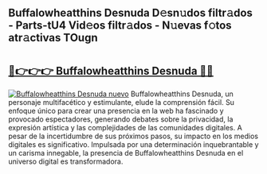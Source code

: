 ## Buffalowheatthins Desnuda D𝚎sn𝚞dos filtr𝚊dos - Parts-tU4 Vid𝚎os filtr𝚊dos - N𝚞evas f𝚘tos atr𝚊ctivas TOugn

# <h2><a href="http://mbaj14.tromn.icu/?c=Buffalowheatthins+Desnuda">🔗👉👉👉 Buffalowheatthins Desnuda 🔗🔗</a></h2>

[![Buffalowheatthins Desnuda nuevo](https://i.imgur.com/pEAQMta.gif)](http://mbaj14.tromn.icu/?c=Buffalowheatthins+Desnuda)
Buffalowheatthins Desnuda, un personaje multifacético y estimulante, elude la comprensión fácil. Su enfoque único para crear una presencia en la web ha fascinado y provocado espectadores, generando debates sobre la privacidad, la expresión artística y las complejidades de las comunidades digitales. A pesar de la incertidumbre de sus próximos pasos, su impacto en los medios digitales es significativo. Impulsada por una determinación inquebrantable y un carisma innegable, la presencia de Buffalowheatthins Desnuda en el universo digital es transformadora.
